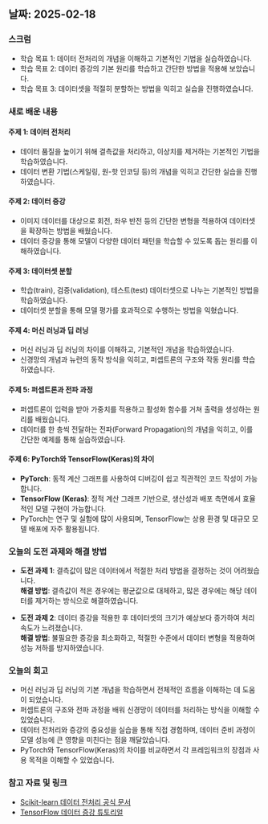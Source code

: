 ## 날짜: 2025-02-18

### 스크럼
- 학습 목표 1: 데이터 전처리의 개념을 이해하고 기본적인 기법을 실습하였습니다.  
- 학습 목표 2: 데이터 증강의 기본 원리를 학습하고 간단한 방법을 적용해 보았습니다.  
- 학습 목표 3: 데이터셋을 적절히 분할하는 방법을 익히고 실습을 진행하였습니다.  

### 새로 배운 내용  
#### 주제 1: 데이터 전처리  
- 데이터 품질을 높이기 위해 결측값을 처리하고, 이상치를 제거하는 기본적인 기법을 학습하였습니다.  
- 데이터 변환 기법(스케일링, 원-핫 인코딩 등)의 개념을 익히고 간단한 실습을 진행하였습니다.  

#### 주제 2: 데이터 증강  
- 이미지 데이터를 대상으로 회전, 좌우 반전 등의 간단한 변형을 적용하여 데이터셋을 확장하는 방법을 배웠습니다.  
- 데이터 증강을 통해 모델이 다양한 데이터 패턴을 학습할 수 있도록 돕는 원리를 이해하였습니다.  

#### 주제 3: 데이터셋 분할  
- 학습(train), 검증(validation), 테스트(test) 데이터셋으로 나누는 기본적인 방법을 학습하였습니다.  
- 데이터셋 분할을 통해 모델 평가를 효과적으로 수행하는 방법을 익혔습니다.  

#### 주제 4: 머신 러닝과 딥 러닝  
- 머신 러닝과 딥 러닝의 차이를 이해하고, 기본적인 개념을 학습하였습니다.  
- 신경망의 개념과 뉴런의 동작 방식을 익히고, 퍼셉트론의 구조와 작동 원리를 학습하였습니다.  

#### 주제 5: 퍼셉트론과 전파 과정  
- 퍼셉트론이 입력을 받아 가중치를 적용하고 활성화 함수를 거쳐 출력을 생성하는 원리를 배웠습니다.  
- 데이터를 한 층씩 전달하는 전파(Forward Propagation)의 개념을 익히고, 이를 간단한 예제를 통해 실습하였습니다.  

#### 주제 6: PyTorch와 TensorFlow(Keras)의 차이  
- **PyTorch**: 동적 계산 그래프를 사용하여 디버깅이 쉽고 직관적인 코드 작성이 가능합니다.  
- **TensorFlow (Keras)**: 정적 계산 그래프 기반으로, 생산성과 배포 측면에서 효율적인 모델 구현이 가능합니다.  
- PyTorch는 연구 및 실험에 많이 사용되며, TensorFlow는 상용 환경 및 대규모 모델 배포에 자주 활용됩니다.  

### 오늘의 도전 과제와 해결 방법  
- **도전 과제 1**: 결측값이 많은 데이터에서 적절한 처리 방법을 결정하는 것이 어려웠습니다.  
  **해결 방법**: 결측값이 적은 경우에는 평균값으로 대체하고, 많은 경우에는 해당 데이터를 제거하는 방식으로 해결하였습니다.  

- **도전 과제 2**: 데이터 증강을 적용한 후 데이터셋의 크기가 예상보다 증가하여 처리 속도가 느려졌습니다.  
  **해결 방법**: 불필요한 증강을 최소화하고, 적절한 수준에서 데이터 변형을 적용하여 성능 저하를 방지하였습니다.  

### 오늘의 회고  
- 머신 러닝과 딥 러닝의 기본 개념을 학습하면서 전체적인 흐름을 이해하는 데 도움이 되었습니다.  
- 퍼셉트론의 구조와 전파 과정을 배워 신경망이 데이터를 처리하는 방식을 이해할 수 있었습니다.  
- 데이터 전처리와 증강의 중요성을 실습을 통해 직접 경험하며, 데이터 준비 과정이 모델 성능에 큰 영향을 미친다는 점을 깨달았습니다.  
- PyTorch와 TensorFlow(Keras)의 차이를 비교하면서 각 프레임워크의 장점과 사용 목적을 이해할 수 있었습니다.  

### 참고 자료 및 링크  
- [Scikit-learn 데이터 전처리 공식 문서](https://scikit-learn.org/stable/modules/preprocessing.html)  
- [TensorFlow 데이터 증강 튜토리얼](https://www.tensorflow.org/tutorials/images/data_augmentation)  
